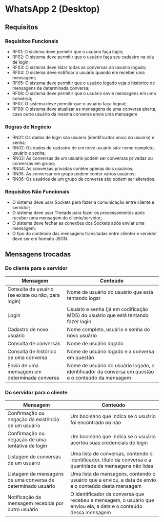 # WhatsApp 2 (Desktop)

## Requisitos

### Requisitos Funcionais

* RF01: O sistema deve permitir que o usuário faça login;
* RF02: O sistema deve permitir que o usuário faça seu cadastro na tela de login;
* RF03: O sistema deve listar todas as conversas do usuário logado;
* RF04: O sistema deve notificar o usuário quando ele receber uma mensagem;
* RF05: O sistema deve permitir que o usuário logado veja o histórico de mensagens de determinada conversa;
* RF06: O sistema deve permitir que o usuário envie mensagens em uma conversa;
* RF07: O sistema deve permitir que o usuário faça logout;
* RF08: O sistema deve atualizar as mensagens de uma conversa aberta, caso outro usuário da mesma conversa envie uma mensagem.

### Regras de Negócio

* RN01: Os dados de login são usuário (identificador único do usuário) e senha;
* RN02: Os dados de cadastro de um novo usuário são: nome completo, usuário e senha;
* RN03: As conversas de um usuário podem ser conversas privadas ou conversas em grupo;
* RN04: As conversas privadas contém apenas dois usuários;
* RN05: As conversar em grupo podem conter vários usuários;
* RN06: Os usuários de um grupo de conversa são podem ser alterados.

### Requisitos Não Funcionais

* O sistema deve usar Sockets para fazer a comunicação entre cliente e servidor;
* O sistema deve usar Threads para fazer os processamentos após receber uma mensagem do cliente/servidor;
* O sistema deve fechar as conexões dos Sockets após enviar uma mensagem;
* O tipo do conteúdo das mensagens transitadas entre clienter e servidor deve ser em formato JSON.

## Mensagens trocadas

### Do cliente para o servidor

|Mensagem|Conteúdo|
|-|-|
|Consulta de usuário (se existe ou não, para login)|Nome de usuário do usuário que está tentando logar|
|Login|Usuário e senha (já em codificação MD5) do usuário que está tentando fazer login|
|Cadastro de novo usuário|Nome completo, usuário e senha do novo usuário|
|Consulta de conversas|Nome de usuário logado|
|Consulta de histórico de uma conversa|Nome de usuário logado e a conversa em questão|
|Envio de uma mensagem em determinada conversa|Nome de usuário do usuário logado, o identificador da conversa em questão e o conteúdo da mensagem|

### Do servidor para o cliente

|Mensagem|Conteúdo|
|-|-|
|Confirmação ou negação da existência de um usuário|Um booleano que indica se o usuário foi encontrado ou não|
|Confirmação ou negação de uma tentativa de login|Um booleano que indica se o usuário acertou suas credenciais de login|
|Listagem de conversas de um usuário|Uma lista de conversas, contendo o identificador, título da conversa e a quantidade de mensagens não lidas|
|Listagem de mensagens de uma conversa de determinado usuário|Uma lista de mensagens, contendo o usuário que a enviou, a data de envio e o conteúdo desta mensagem|
|Notificação de mensagem recebida por outro usuário|O identificador da conversa que recebeu a mensagem, o usuário que enviou ela, a data e o conteúdo dessa mensagem|
